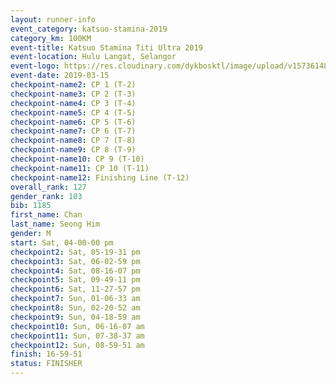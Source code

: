 ```yaml
--- 
layout: runner-info 
event_category: katsuo-stamina-2019 
category_km: 100KM 
event-title: Katsuo Stamina Titi Ultra 2019 
event-location: Hulu Langat, Selangor 
event-logo: https://res.cloudinary.com/dykbosktl/image/upload/v1573614825/Logo/Logo_p7ft6n.png 
event-date: 2019-03-15 
checkpoint-name2: CP 1 (T-2) 
checkpoint-name3: CP 2 (T-3) 
checkpoint-name4: CP 3 (T-4) 
checkpoint-name5: CP 4 (T-5) 
checkpoint-name6: CP 5 (T-6) 
checkpoint-name7: CP 6 (T-7) 
checkpoint-name8: CP 7 (T-8) 
checkpoint-name9: CP 8 (T-9) 
checkpoint-name10: CP 9 (T-10) 
checkpoint-name11: CP 10 (T-11) 
checkpoint-name12: Finishing Line (T-12) 
overall_rank: 127
gender_rank: 103
bib: 1185
first_name: Chan
last_name: Seong Him
gender: M
start: Sat, 04-00-00 pm
checkpoint2: Sat, 05-19-31 pm
checkpoint3: Sat, 06-02-59 pm
checkpoint4: Sat, 08-16-07 pm
checkpoint5: Sat, 09-49-11 pm
checkpoint6: Sat, 11-27-57 pm
checkpoint7: Sun, 01-06-33 am
checkpoint8: Sun, 02-20-52 am
checkpoint9: Sun, 04-18-59 am
checkpoint10: Sun, 06-16-07 am
checkpoint11: Sun, 07-38-37 am
checkpoint12: Sun, 08-59-51 am
finish: 16-59-51
status: FINISHER
--- 
```

